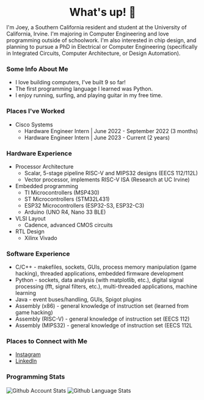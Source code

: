 <h1 style="margin: auto; text-align: center;"> What's up! 👋 </h1>

I'm Joey, a Southern California resident and student at the University of California, Irvine. I'm majoring in Computer Engineering and love programming outside of schoolwork. I'm also interested in chip design, and planning to pursue a PhD in Electrical or Computer Engineering (specifically in Integrated Circuits, Computer Architecture, or Design Automation).

### Some Info About Me
- I love building computers, I've built 9 so far!
- The first programming language I learned was Python.
- I enjoy running, surfing, and playing guitar in my free time.

### Places I've Worked
- Cisco Systems
  - Hardware Engineer Intern | June 2022 - September 2022 (3 months)
  - Hardware Engineer Intern | June 2023 - Current (2 years)

### Hardware Experience
- Processor Architecture
  - Scalar, 5-stage pipeline RISC-V and MIPS32 designs (EECS 112/112L)
  - Vector processor, implements RISC-V ISA (Research at UC Irvine)
- Embedded programming
  - TI Microcontrollers (MSP430)
  - ST Microcontrollers (STM32L431)
  - ESP32 Microcontrollers (ESP32-S3, ESP32-C3)
  - Arduino (UNO R4, Nano 33 BLE)
- VLSI Layout
  - Cadence, advanced CMOS circuits
- RTL Design
  - Xilinx Vivado

### Software Experience
- C/C++ - makefiles, sockets, GUIs, process memory manipulation (game hacking), threaded applications, embedded firmware development
- Python - sockets, data analysis (with matplotlib, etc.), digital signal processing (fft, signal filters, etc.), multi-threaded applications, machine learning
- Java - event buses/handling, GUIs, Spigot plugins
- Assembly (x86) - general knowledge of instruction set (learned from game hacking)
- Assembly (RISC-V) - general knowledge of instruction set (EECS 112)
- Assembly (MIPS32) - general knowledge of instruction set (EECS 112L

### Places to Connect with Me
- [Instagram][instagram]
- [LinkedIn][linkedin]


### Programming Stats

<span>
   <img align="center" src="https://github-readme-stats.vercel.app/api?username=joeybalardeta&include_all_commits=true&count_private=true&show_icons=true&theme=github_dark&custom_title=GitHub%20Stats&hide=issues" alt="Github Account Stats"/>
</span>

<span>
   <img align="center" src="https://github-readme-stats.vercel.app/api/top-langs/?username=joeybalardeta&layout=compact&theme=github_dark" alt="Github Language Stats"/>
</span>

[instagram]: https://www.instagram.com/joeybalardeta/
[linkedin]: https://www.linkedin.com/in/joseph-balardeta-78a501187/
